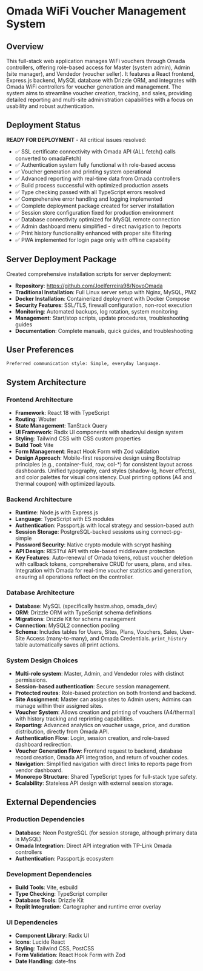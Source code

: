 # Omada WiFi Voucher Management System

## Overview
This full-stack web application manages WiFi vouchers through Omada controllers, offering role-based access for Master (system admin), Admin (site manager), and Vendedor (voucher seller). It features a React frontend, Express.js backend, MySQL database with Drizzle ORM, and integrates with Omada WiFi controllers for voucher generation and management. The system aims to streamline voucher creation, tracking, and sales, providing detailed reporting and multi-site administration capabilities with a focus on usability and robust authentication.

## Deployment Status
**READY FOR DEPLOYMENT** - All critical issues resolved:
- ✅ SSL certificate connectivity with Omada API (ALL fetch() calls converted to omadaFetch)
- ✅ Authentication system fully functional with role-based access
- ✅ Voucher generation and printing system operational
- ✅ Advanced reporting with real-time data from Omada controllers
- ✅ Build process successful with optimized production assets
- ✅ Type checking passed with all TypeScript errors resolved
- ✅ Comprehensive error handling and logging implemented
- ✅ Complete deployment package created for server installation
- ✅ Session store configuration fixed for production environment
- ✅ Database connectivity optimized for MySQL remote connection
- ✅ Admin dashboard menu simplified - direct navigation to /reports
- ✅ Print history functionality enhanced with proper site filtering
- ✅ PWA implemented for login page only with offline capability

## Server Deployment Package
Created comprehensive installation scripts for server deployment:
- **Repository**: https://github.com/Joelferreira98/NovoOmada
- **Traditional Installation**: Full Linux server setup with Nginx, MySQL, PM2
- **Docker Installation**: Containerized deployment with Docker Compose
- **Security Features**: SSL/TLS, firewall configuration, non-root execution
- **Monitoring**: Automated backups, log rotation, system monitoring
- **Management**: Start/stop scripts, update procedures, troubleshooting guides
- **Documentation**: Complete manuals, quick guides, and troubleshooting

## User Preferences
```
Preferred communication style: Simple, everyday language.
```

## System Architecture

### Frontend Architecture
- **Framework**: React 18 with TypeScript
- **Routing**: Wouter
- **State Management**: TanStack Query
- **UI Framework**: Radix UI components with shadcn/ui design system
- **Styling**: Tailwind CSS with CSS custom properties
- **Build Tool**: Vite
- **Form Management**: React Hook Form with Zod validation
- **Design Approach**: Mobile-first responsive design using Bootstrap principles (e.g., container-fluid, row, col-*) for consistent layout across dashboards. Unified typography, card styles (shadow-lg, hover effects), and color palettes for visual consistency. Dual printing options (A4 and thermal coupon) with optimized layouts.

### Backend Architecture
- **Runtime**: Node.js with Express.js
- **Language**: TypeScript with ES modules
- **Authentication**: Passport.js with local strategy and session-based auth
- **Session Storage**: PostgreSQL-backed sessions using connect-pg-simple
- **Password Security**: Native crypto module with scrypt hashing
- **API Design**: RESTful API with role-based middleware protection
- **Key Features**: Auto-renewal of Omada tokens, robust voucher deletion with callback tokens, comprehensive CRUD for users, plans, and sites. Integration with Omada for real-time voucher statistics and generation, ensuring all operations reflect on the controller.

### Database Architecture
- **Database**: MySQL (specifically hsstm.shop, omada_dev)
- **ORM**: Drizzle ORM with TypeScript schema definitions
- **Migrations**: Drizzle Kit for schema management
- **Connection**: MySQL2 connection pooling
- **Schema**: Includes tables for Users, Sites, Plans, Vouchers, Sales, User-Site Access (many-to-many), and Omada Credentials. `print_history` table automatically saves all print actions.

### System Design Choices
- **Multi-role system**: Master, Admin, and Vendedor roles with distinct permissions.
- **Session-based authentication**: Secure session management.
- **Protected routes**: Role-based protection on both frontend and backend.
- **Site Assignment**: Master can assign sites to Admin users; Admins can manage within their assigned sites.
- **Voucher System**: Allows creation and printing of vouchers (A4/thermal) with history tracking and reprinting capabilities.
- **Reporting**: Advanced analytics on voucher usage, price, and duration distribution, directly from Omada API.
- **Authentication Flow**: Login, session creation, and role-based dashboard redirection.
- **Voucher Generation Flow**: Frontend request to backend, database record creation, Omada API integration, and return of voucher codes.
- **Navigation**: Simplified navigation with direct links to reports page from vendor dashboard.
- **Monorepo Structure**: Shared TypeScript types for full-stack type safety.
- **Scalability**: Stateless API design with external session storage.

## External Dependencies

### Production Dependencies
- **Database**: Neon PostgreSQL (for session storage, although primary data is MySQL)
- **Omada Integration**: Direct API integration with TP-Link Omada controllers
- **Authentication**: Passport.js ecosystem

### Development Dependencies
- **Build Tools**: Vite, esbuild
- **Type Checking**: TypeScript compiler
- **Database Tools**: Drizzle Kit
- **Replit Integration**: Cartographer and runtime error overlay

### UI Dependencies
- **Component Library**: Radix UI
- **Icons**: Lucide React
- **Styling**: Tailwind CSS, PostCSS
- **Form Validation**: React Hook Form with Zod
- **Date Handling**: date-fns